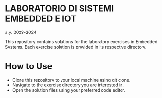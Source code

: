 # LABORATORIO DI SISTEMI EMBEDDED E IOT

a.y. 2023-2024

This repository contains solutions for the laboratory exercises in Embedded Systems. Each exercise solution is provided in its respective directory.

# How to Use

- Clone this repository to your local machine using git clone.
- Navigate to the exercise directory you are interested in.
- Open the solution files using your preferred code editor.